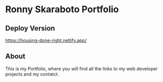 # Ronny Skaraboto Portfolio

## Deploy Version

https://housing-done-right.netlify.app/

## About
This is my Portfolio, where you will find all the links to my web developer projects and my contatct.
